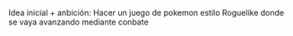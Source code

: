 Idea inicial + anbición:
Hacer un juego de pokemon estilo Roguelike donde se vaya avanzando mediante conbate 